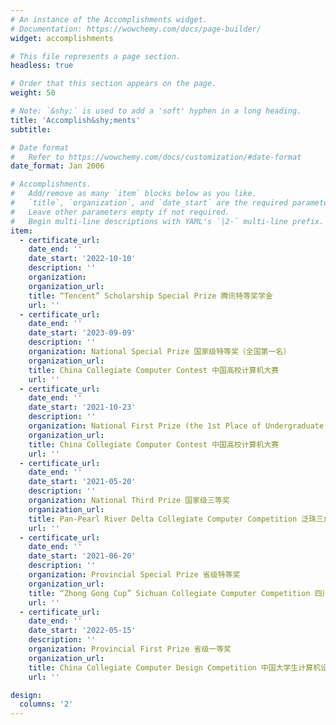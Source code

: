 ```yaml
---
# An instance of the Accomplishments widget.
# Documentation: https://wowchemy.com/docs/page-builder/
widget: accomplishments

# This file represents a page section.
headless: true

# Order that this section appears on the page.
weight: 50

# Note: `&shy;` is used to add a 'soft' hyphen in a long heading.
title: 'Accomplish&shy;ments'
subtitle:

# Date format
#   Refer to https://wowchemy.com/docs/customization/#date-format
date_format: Jan 2006

# Accomplishments.
#   Add/remove as many `item` blocks below as you like.
#   `title`, `organization`, and `date_start` are the required parameters.
#   Leave other parameters empty if not required.
#   Begin multi-line descriptions with YAML's `|2-` multi-line prefix.
item:
  - certificate_url:
    date_end: ''
    date_start: '2022-10-10'
    description: ''
    organization:
    organization_url: 
    title: “Tencent” Scholarship Special Prize 腾讯特等奖学金
    url: ''
  - certificate_url:
    date_end: ''
    date_start: '2023-09-09'
    description: ''
    organization: National Special Prize 国家级特等奖（全国第一名）
    organization_url: 
    title: China Collegiate Computer Contest 中国高校计算机大赛
    url: ''
  - certificate_url:
    date_end: ''
    date_start: '2021-10-23'
    description: ''
    organization: National First Prize (the 1st Place of Undergraduate Group) 国家级一等奖（本科组第一名）
    organization_url: 
    title: China Collegiate Computer Contest 中国高校计算机大赛
    url: ''
  - certificate_url: 
    date_end: ''
    date_start: '2021-05-20'
    description: ''
    organization: National Third Prize 国家级三等奖
    organization_url: 
    title: Pan-Pearl River Delta Collegiate Computer Competition 泛珠三角大学生计算机作品赛
    url: ''
  - certificate_url: 
    date_end: ''
    date_start: '2021-06-20'
    description: ''
    organization: Provincial Special Prize 省级特等奖
    organization_url: 
    title: “Zhong Gong Cup” Sichuan Collegiate Computer Competition 四川省大学生计算机作品赛
    url: ''
  - certificate_url: 
    date_end: ''
    date_start: '2022-05-15'
    description: ''
    organization: Provincial First Prize 省级一等奖
    organization_url: 
    title: China Collegiate Computer Design Competition 中国大学生计算机设计大赛
    url: ''

design:
  columns: '2'
---
```

